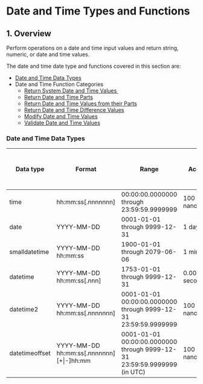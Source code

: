 # Date and Time Types and Functions

## 1. Overview

Perform operations on a date and time input values and return string, numeric, or date and time values.

The date and time date type and functions covered in this section are:

* [​Date and Time Data Types​](./#date-and-time-data-types)
* Date and Time Function Categories
  * [​Return System Date and Time Values ​](return-system-date-and-time-values.md)
  * ​[Return Date and Time Parts​](return-date-and-time-parts.md)
  * [​Return Date and Time Values from their Parts​](return-date-and-time-values-from-their-parts.md)
  * ​[Return Date and Time Difference Values​](return-date-and-time-difference-values.md)
  * ​[Modify Date and Time Values ​](modify-date-and-time-values.md)
  * [​Validate Date and Time Values​](validate-date-and-time-values.md)

### Date and Time Data Types <a href="#date-and-time-data-types" id="date-and-time-data-types"></a>

| Data type      | Format                                      | Range                                                                    | Accuracy        | Storage size (bytes) | User-defined fractional second precision | Time zone offset |
| -------------- | ------------------------------------------- | ------------------------------------------------------------------------ | --------------- | -------------------- | ---------------------------------------- | ---------------- |
| time           | hh:mm:ss\[.nnnnnnn]                         | 00:00:00.0000000 through 23:59:59.9999999                                | 100 nanoseconds | 3 to 5               | Yes                                      | No               |
| date           | YYYY-MM-DD                                  | 0001-01-01 through 9999-12-31                                            | 1 day           | 3                    | No                                       | No               |
| smalldatetime  | YYYY-MM-DD hh:mm:ss                         | 1900-01-01 through 2079-06-06                                            | 1 minute        | 4                    | No                                       | No               |
| datetime       | YYYY-MM-DD hh:mm:ss\[.nnn]                  | 1753-01-01 through 9999-12-31                                            | 0.00333 second  | 8                    | No                                       | No               |
| datetime2      | YYYY-MM-DD hh:mm:ss\[.nnnnnnn]              | 0001-01-01 00:00:00.0000000 through 9999-12-31 23:59:59.9999999          | 100 nanoseconds | 6 to 8               | Yes                                      | No               |
| datetimeoffset | YYYY-MM-DD hh:mm:ss\[.nnnnnnn] \[+\|-]hh:mm | 0001-01-01 00:00:00.0000000 through 9999-12-31 23:59:59.9999999 (in UTC) | 100 nanoseconds | 8 to 10              | Yes                                      | ​                |

​
